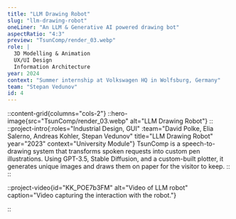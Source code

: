 ```yaml
---
title: "LLM Drawing Robot"
slug: "llm-drawing-robot"
oneLiner: "An LLM & Generative AI powered drawing bot"
aspectRatio: "4:3"
preview: "TsunComp/render_03.webp"
role: |
  3D Modelling & Animation  
  UX/UI Design  
  Information Architecture
year: 2024
context: "Summer internship at Volkswagen HQ in Wolfsburg, Germany"
team: "Stepan Vedunov"
id: 4
---
```


::content-grid{columns="cols-2"}
::hero-image{src="TsunComp/render_03.webp" alt="LLM Drawing Robot"}
::
::project-intro{:roles="Industrial Design, GUI" :team="David Polke, Elia Salerno, Andreas Kohler, Stepan Vedunov" title="LLM Drawing Robot" year="2023" context="University Module"}
TsunComp is a speech-to-drawing system that transforms spoken requests into custom pen illustrations. Using GPT-3.5, Stable Diffusion, and a custom-built plotter, it generates unique images and draws them on paper for the visitor to keep.
::
::

::project-video{id="KK_POE7b3FM" alt="Video of LLM robot" caption="Video capturing the interaction with the robot."}

::
